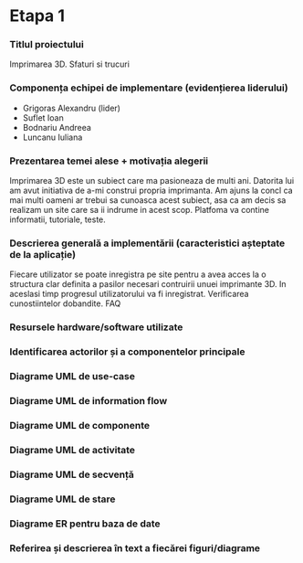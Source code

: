 # Etapa 1
### Titlul proiectului 
Imprimarea 3D. Sfaturi si trucuri

### Componența echipei de implementare (evidențierea liderului)
* Grigoras Alexandru (lider)
* Suflet Ioan
* Bodnariu Andreea
* Luncanu Iuliana

### Prezentarea temei alese + motivația alegerii
Imprimarea 3D este un subiect care ma pasioneaza de multi ani. Datorita lui am avut initiativa de a-mi construi propria imprimanta. Am ajuns la concl ca mai multi oameni ar trebui sa cunoasca acest subiect, asa ca am decis sa realizam un site care sa ii indrume in acest scop. Platfoma va contine informatii, tutoriale, teste. 

### Descrierea generală a implementării (caracteristici așteptate de la aplicație)
Fiecare utilizator se poate inregistra pe site pentru a avea acces la o structura clar definita a pasilor necesari contruirii unuei imprimante 3D. In aceslasi timp progresul utilizatorului va fi inregistrat. Verificarea cunostiintelor dobandite. FAQ

 ### Resursele hardware/software utilizate
 
 ### Identificarea actorilor și a componentelor principale
 
 ### Diagrame UML de use-case
 
 ### Diagrame UML de information flow
 
 ### Diagrame UML de componente
 
 ### Diagrame UML de activitate
 
 ### Diagrame UML de secvență
 
 ### Diagrame UML de stare
 
 ### Diagrame ER pentru baza de date
 
 ### Referirea și descrierea în text a fiecărei figuri/diagrame
